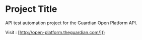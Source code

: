 # Project Title

API test automation project for the Guardian Open Platform API.

Visit : [http://open-platform.theguardian.com/]()